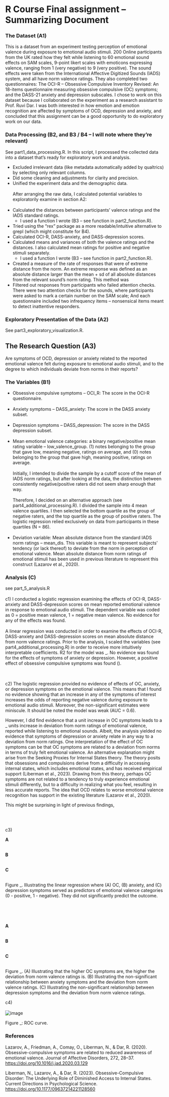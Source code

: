 # R Course Final assignment – Summarizing Document 

### The Dataset (A1)
This is a dataset from an experiment testing perception of emotional valence during exposure to emotional audio stimuli. 200 Online participants from the UK rated how they felt while listening to 60 emotional sound effects on SAM scales, 9-point likert scales with emoticons expressing valence, ranging from 1 (very negative) to 9 (very positive). The sound effects were taken from the International Affective Digitized Sounds (IADS) system, and all have norm valence ratings. They also completed two questionnaires: The OCI-R – Obsessive Compulsive Inventory Revised: An 18-items questionnaire measuring obsessive compulsive (OC) symptoms; and the DASS-21 anxiety and depression subscales.
I chose to work on this dataset because I collaborated on the experiment as a research assistant to Prof. Ruvi Dar. I was both interested in how emotion and emotion recognition are affected by symptoms of OCD, depression and anxiety, and concluded that this assignment can be a good opportunity to do exploratory work on our data. 

### Data Processing (B2, and B3 / B4 – I will note where they’re relevant)
See part1_data_processing.R.
In this script, I processed the collected data into a dataset that’s ready for exploratory work and analysis.  
- Excluded irrelevant data (like metadata automatically added by qualtrics) by selecting only relevant columns.
- Did some cleaning and adjustments for clarity and precision.
- Unified the experiment data and the demographic data. <br/><br/>
After arranging the raw data, I calculated potential variables to exploratorily examine in section A2: <br/><br/> 
- Calculated the distances between participants’ valence ratings and the IADS standard ratings.
  - I used a function I wrote (B3 – see function in part2_function.R).
- Tried using the “rex” package as a more readable/intuitive alternative to grepl (which might constitute for B4).  
- Calculated OCI-R, DASS-anxiety, and DASS-depression scores.
- Calculated means and variances of both the valence ratings and the distances. I also calculated mean ratings for positive and negative stimuli separately.
  - I used a function I wrote (B3 – see function in part2_function.R).
- Created a measure of the rate of responses that were of extreme distance from the norm. An extreme response was defined as an absolute distance larger than the mean + sd of all absolute distances from the relevant sound’s norm rating. This method was 
- Filtered out responses from participants who failed attention checks. There were two attention checks for the sounds, where participants were asked to mark a certain number on the SAM scale; And each questionnaire included two infrequency items – nonsensical items meant to detect inattentive responders.

### Exploratory Presentation of the Data (A2)
See part3_exploratory_visualization.R.





## The Research Question (A3)
Are symptoms of OCD, depression or anxiety related to the reported emotional valence felt during exposure to emotional audio stimuli, and to the degree to which individuals deviate from norms in their reports? 

### The Variables (B1)

- Obsessive compulsive symptoms – OCI_R: The score in the OCI-R questionnaire. <br/><br/>
- Anxiety symptoms – DASS_anxiety: The score in the DASS anxiety subset. <br/><br/>
- Depression symptoms – DASS_depression: The score in the DASS depression subset. <br/><br/>
- Mean emotional valence categories: a binary negative/positive mean rating variable – low_valence_group. (1) notes belonging to the group that gave low, meaning negative, ratings on average, and (0) notes belonging to the group that gave high, meaning positive, ratings on average. 
<br/><br/> Initially, I intended to divide the sample by a cutoff score of the mean of IADS norm ratings, but after looking at the data, the distinction between consistently negative/positive raters did not seem sharp enough that way. 
<br/><br/>
Therefore, I decided on an alternative approach (see part4_additional_processing.R). I divided the sample into 4 mean valence quartiles. I then selected the bottom quartile as the group of negative raters, and the top quartile as the group of positive raters. The logistic regression relied exclusively on data from participants in these quartiles (N = 86).  <br/><br/>
- Deviation variable: Mean absolute distance from the standard IADS norm ratings –  mean_dis. This variable is meant to represent subjects’ tendency (or lack thereof) to deviate from the norm in perception of emotional valence. Mean absolute distance from norm ratings of emotional stimuli has been used in previous literature to represent this construct (Lazarov et al., 2020). 



### Analysis (C)
see part_5_analysis.R <br/><br/>
c1) 
I conducted a logistic regression examining the effects of OCI-R, DASS-anxiety and DASS-depression scores on mean reported emotional valence in response to emotional audio stimuli. The dependent variable was coded as 0 = positive mean valence, 1 = negative mean valence. No evidence for any of the effects was found. 
 <br/><br/>
A linear regression was conducted in order to examine the effects of OCI-R, DASS-anxiety and DASS-depression scores on mean absolute distance from norm valence ratings. Prior to the analysis, I scaled the variables (see part4_additional_processing.R) in order to receive more intuitively interpretable coefficients. R2 for the model was _. No evidence was found for the effects of symptoms of anxiety or depression. However, a positive effect of obsessive compulsive symptoms was found ().  
<br/><br/>

c2) 
The logistic regression provided no evidence of effects of OC, anxiety, or depression symptoms on the emotional valence. This means that I found no evidence showing that an increase in any of the symptoms of interest increases the odds of reporting negative valence during exposure to emotional audio stimuli. Moreover, the non-significant estimates were miniscule. It should be noted the model was weak (AUC = 0.6). 

However, I did find evidence that a unit increase in OC symptoms leads to a _ units increase in deviation from norm ratings of emotional valence, reported while listening to emotional sounds. Albeit, the analysis yielded no evidence that symptoms of depression or anxiety relate in any way to a deviation from norm ratings. One interpretation of the effect of OC symptoms can be that OC symptoms are related to a deviation from norms in terms of truly felt emotional valence. An alternative explanation might arise from the Seeking Proxies for Internal States theory. The theory posits that obsessions and compulsions derive from a difficulty in accessing internal states, which includes emotional states, and has received empirical support (Liberman et al., 2023). Drawing from this theory, perhaps OC symptoms are not related to a tendency to truly experience emotional stimuli differently, but to a difficulty in realizing what you feel, resulting in less accurate reports. The idea that OCD relates to worse emotional valence recognition has support in the existing literature (Lazarov et al., 2020).  


This might be surprising in light of previous findings, 

<br/><br/>


 
c3) 



**A** <br/><br/>

**B** <br/><br/>

**C** <br/><br/>

Figure _. Illustrating the linear regression where (A) OC, (B) anxiety, and (C) depression symptoms served as predictors of emotional valence categories (0 - positive, 1 - negative). They did not significantly predict the outcome. 
<br/><br/>

<br/><br/> 

**A** <br/><br/>

**B** <br/><br/>

**C** <br/><br/>


Figure _.  (A) Illustrating that the higher OC symptoms are, the higher the deviation from norm valence ratings is. (B) Illustrating the non-significant relationship between anxiety symptoms and the deviation from norm valence ratings.  (C) Illustrating the non-significant relationship between depression symptoms and  the deviation from norm valence ratings.


c4) <br/><br/>
![image](https://github.com/user-attachments/assets/7b0f439f-d43a-44c8-a577-c838b13f5f42)

Figure _: ROC curve. 

### References 

Lazarov, A., Friedman, A., Comay, O., Liberman, N., & Dar, R. (2020). Obsessive-compulsive symptoms are related to reduced awareness of emotional valence. Journal of Affective Disorders, 272, 28–37. https://doi.org/10.1016/j.jad.2020.03.129

Liberman, N., Lazarov, A., & Dar, R. (2023). Obsessive-Compulsive Disorder: The Underlying Role of Diminished Access to Internal States. Current Directions in Psychological Science. https://doi.org/10.1177/09637214221128560

